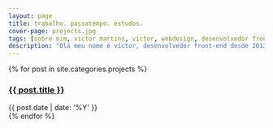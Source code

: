 ```yaml
---
layout: page
title: trabalho. passatempo. estudos.
cover-page: projects.jpg
tags: [sobre mim, victor martins, victor, webdesign, desenvolvedor front-end, front end developer]
description: "Olá meu nome é victor, desenvolvedor front-end desde 2013"
---
```


{% for post in site.categories.projects %}
<article class="article">
  <h3><a href="{{ post.link }}" target="_blank" title="{{ post.title }}">{{ post.title }}</a></h3>
  <time class="date" datetime="{{ post.date | date_to_long_string }}">
    {{ post.date | date: '%Y' }}
  </time>
</article>
{% endfor %}
